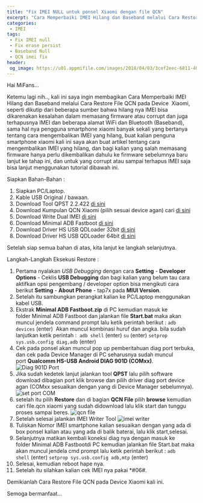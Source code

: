 ```yaml
---
title: "Fix IMEI NULL untuk ponsel Xiaomi dengan file QCN"
excerpt: "Cara Memperbaiki IMEI Hilang dan Baseband melalui Cara Restore File QCN pada Device Xiaomi"
categories:
 - IMEI
tags:
 - Fix IMEI null
 - Fix erase persist
 - Baseband Null
 - QCN imei fix
header:
 og_image: https://u01.appmifile.com/images/2018/04/03/3cef2eec-6811-406b-bed8-89dd91bf9916.jpg
---
```


Hai MiFans...

Ketemu lagi nih.., kali ini saya ingin membagikan Cara Memperbaiki IMEI Hilang dan Baseband melalui Cara Restore File QCN pada Device  Xiaomi, seperti dikutip dari beberapa sumber bahwa hilang nya IMEI bisa dikarenakan kesalahan dalam memasang firmware atau corrupt dan juga terhapusnya IMEI dan beberapa alamat WiFi dan Bluetooth (Baseband), sama hal nya pengguna smartphone xiaomi banyak sekali yang bertanya tentang cara mengembalikan IMEI yang hilang, buat kalian penguna smartphone xiaomi kali ini saya akan buat artikel tentang cara mengembalikan IMEI yang hilang, dan bagi kalian yang salah memasang firmware hanya perlu dikembalikan dahulu ke firmware sebelumnya baru lanjut ke tahap ini, dan untuk yang corrupt atau sampai terhapus IMEI saja bisa lanjut menggunakan tutorial dibawah ini.

Siapkan Bahan-Bahan :

1. Siapkan PC/Laptop.
2. Kable USB Original / bawaan.
3. Download Tool QPST 2.2.422 [di sini](https://drive.google.com/file/d/12IidHLvtbvZ66AhwpLPdFqMflUVvnUAb/view?usp=drivesdk)
4. Download Kumpulan QCN Xiaomi (pilih sesuai device agan) cari [di sini](https://c.mi.com/thread-897288-1-0.html)
5. Download Write Dual IMEI [di sini](https://drive.google.com/file/d/1MF9S6ouFk45J3KnRXWtQletqo4J8jpnt/view?usp=drivesdk)
6. Download Minimal ADB Fastboot [di sini](https://drive.google.com/file/d/1nljtGoYfDQTpcdPi_g2DhnJNz7dkXmpU/view?usp=drivesdk)
7. Download Driver HS USB QDLoader 32bit [di sini](https://drive.google.com/file/d/1rD-dXhnoGDhlz0lbF4WMvN1TjUZt6-ip/view?usp=drivesdk)
8. Download Driver HS USB QDLoader 64bit [di sini](https://drive.google.com/file/d/1HQO3uRIIf2snvbVu3kOumBug8RM0uH_U/view?usp=drivesdk)

Setelah siap semua bahan di atas, kita lanjut ke langkah selanjutnya.

Langkah-Langkah Eksekusi Restore :

1. Pertama nyalakan _USB Debugging_ dengan cara **Setting** - **Developer Options** - Ceklis **USB Debugging** dan bagi kalian yang belum tau cara aktifkan opsi pengembang / developer option bisa mengikuti cara berikut **Setting** - **About Phone** - tap7x pada **MIUI Version**.
2. Setelah itu sambungkan perangkat kalian ke PC/Laptop menggunakan kabel USB.
3. Ekstrak **Minimal ADB Fastboot.zip** di PC kemudian masuk ke folder Minimal ADB Fastboot dan jalankan file **Start.bat** maka akan muncul jendela command prompt lalu ketik perintah berikut :
`adb devices` (enter) 
Akan muncul kombinasi huruf dan angka.
bila sudah lanjutkan ketik perintah : 
`adb shell` (enter)
`su` (enter)
`setprop sys.usb.config diag,adb` (enter)
4. Cek pada ponsel akan muncul pop up pemberitahuan diag port terbuka, dan cek pada Device Manager di PC seharusnya sudah muncul port **Qualcomm HS-USB Android DIAG 901D (COMxx)**.
![Diag 901D Port](https://u01.appmifile.com/images/2018/04/03/3ca11801-1f46-4ecc-ba22-703f292b8a0e.jpg)
5. Jika sudah kedetek lanjut jalankan tool **QPST** lalu pilih software download dibagian port klik browse dan pilih driver diag port device agan (COMxx sesuaikan dengan yang di Device Manager sebelumnya).
![set port COM](https://u01.appmifile.com/images/2018/04/03/35ba4804-9ece-4e0c-a20a-5194fecff83b.jpg)
6. setelah itu pilih **Restore** dan di bagian **QCN File** pilih **browse** kemudian cari file.qcn xiaomi yang sudah didownload lalu klik start dan tunggu proses sampai beres.
![qcn file](https://u01.appmifile.com/images/2018/04/03/4cad5ca6-f453-4c57-a7c1-cbb1fec33998.jpg)
7. Setelah selesai jalankan IMEI Writer Tool
![imei writer](https://u01.appmifile.com/images/2018/04/03/21d6eb7b-567a-4545-9327-f8273645e54c.jpg)
8. Tuliskan Nomor IMEI smartphone kalian sesuaikan dengan yang ada di box ponsel kalian atau yang ada di balik baterai, lalu klik start,selesai.
9. Selanjutnya matikan kembali koneksi diag nya dengan masuk ke folder Minimal ADB Fastbootdi PC kemudian jalankan file Start.bat maka akan muncul jendela cmd prompt lalu ketik perintah berikut :
`adb shell` (enter)
`setprop sys.usb.config adb,mtp` (enter)
10. Selesai, kemudian reboot hape nya.
11. Setelah itu silahkan kalian cek IMEI nya pakai *#06#.

Demikianlah Cara Restore File QCN pada Device Xiaomi kali ini.

Semoga bermanfaat…
